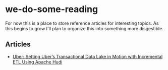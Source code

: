 # we-do-some-reading

For now this is a place to store reference articles for interesting topics. As this begins to grow I'll plan to organize this into something more disgestible.

## Articles 

- [Uber: Setting Uber’s Transactional Data Lake in Motion with Incremental ETL Using Apache Hudi](https://www.uber.com/blog/ubers-lakehouse-architecture/)